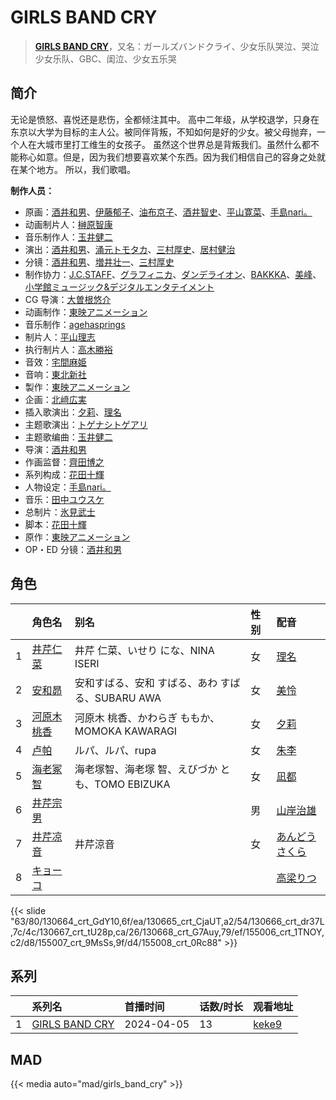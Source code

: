 # GIRLS BAND CRY


> <u>**[GIRLS BAND CRY](https://bgm.tv/subject/431767)**</u>，又名：ガールズバンドクライ、少女乐队哭泣、哭泣少女乐队、GBC、闺泣、少女五乐哭

## 简介

无论是愤怒、喜悦还是悲伤，全都倾注其中。
高中二年级，从学校退学，只身在东京以大学为目标的主人公。被同伴背叛，不知如何是好的少女。被父母抛弃，一个人在大城市里打工维生的女孩子。
虽然这个世界总是背叛我们。虽然什么都不能称心如意。但是，因为我们想要喜欢某个东西。因为我们相信自己的容身之处就在某个地方。
所以，我们歌唱。

**制作人员：**
- 原画：[酒井和男](https://bgm.tv/person/11837)、[伊藤郁子](https://bgm.tv/person/458)、[油布京子](https://bgm.tv/person/35696)、[酒井智史](https://bgm.tv/person/21200)、[平山寛菜](https://bgm.tv/person/35699)、[手島nari。](https://bgm.tv/person/41531)
- 动画制片人：[榊原智康](https://bgm.tv/person/37338)
- 音乐制作人：[玉井健二](https://bgm.tv/person/9593)
- 演出：[酒井和男](https://bgm.tv/person/11837)、[涌元トモタカ](https://bgm.tv/person/50007)、[三村厚史](https://bgm.tv/person/38147)、[居村健治](https://bgm.tv/person/15786)
- 分镜：[酒井和男](https://bgm.tv/person/11837)、[増井壮一](https://bgm.tv/person/1170)、[三村厚史](https://bgm.tv/person/38147)
- 制作协力：[J.C.STAFF](https://bgm.tv/person/390)、[グラフィニカ](https://bgm.tv/person/12436)、[ダンデライオン](https://bgm.tv/person/24385)、[BAKKKA](https://bgm.tv/person/61528)、[美峰](https://bgm.tv/person/27305)、[小学館ミュージック&amp;デジタルエンタテイメント](https://bgm.tv/person/1070)
- CG 导演：[大曽根悠介](https://bgm.tv/person/36214)
- 动画制作：[東映アニメーション](https://bgm.tv/person/3045)
- 音乐制作：[agehasprings](https://bgm.tv/person/38025)
- 制片人：[平山理志](https://bgm.tv/person/12054)
- 执行制片人：[高木勝裕](https://bgm.tv/person/50190)
- 音效：[宅間麻姫](https://bgm.tv/person/35991)
- 音响：[東北新社](https://bgm.tv/person/1285)
- 製作：[東映アニメーション](https://bgm.tv/person/3045)
- 企画：[北﨑広実](https://bgm.tv/person/63018)
- 插入歌演出：[夕莉](https://bgm.tv/person/54890)、[理名](https://bgm.tv/person/54888)
- 主题歌演出：[トゲナシトゲアリ](https://bgm.tv/person/65742)
- 主题歌编曲：[玉井健二](https://bgm.tv/person/9593)
- 导演：[酒井和男](https://bgm.tv/person/11837)
- 作画监督：[齊田博之](https://bgm.tv/person/10771)
- 系列构成：[花田十輝](https://bgm.tv/person/262)
- 人物设定：[手島nari。](https://bgm.tv/person/41531)
- 音乐：[田中ユウスケ](https://bgm.tv/person/13459)
- 总制片：[氷見武士](https://bgm.tv/person/65289)
- 脚本：[花田十輝](https://bgm.tv/person/262)
- 原作：[東映アニメーション](https://bgm.tv/person/3045)
- OP・ED 分镜：[酒井和男](https://bgm.tv/person/11837)

## 角色

|     |   角色名   |   别名  | 性别 |  配音  |
|:--- |:------  |:----      |:---  |:--   |
| 1 | [井芹仁菜](https://bgm.tv/character/130664) | 井芹 仁菜、いせり にな、NINA ISERI | 女 | [理名](https://bgm.tv/person/54888) |
| 2 | [安和昴](https://bgm.tv/character/130665) | 安和すばる、安和 すばる、あわ すばる、SUBARU AWA | 女 | [美怜](https://bgm.tv/person/54889) |
| 3 | [河原木桃香](https://bgm.tv/character/130666) | 河原木 桃香、かわらぎ ももか、MOMOKA KAWARAGI | 女 | [夕莉](https://bgm.tv/person/54890) |
| 4 | [卢帕](https://bgm.tv/character/130667) | ルパ、ルパ、rupa | 女 | [朱李](https://bgm.tv/person/54891) |
| 5 | [海老冢智](https://bgm.tv/character/130668) | 海老塚智、海老塚 智、えびづか とも、TOMO EBIZUKA | 女 | [凪都](https://bgm.tv/person/54892) |
| 6 | [井芹宗男](https://bgm.tv/character/155006) |  | 男 | [山岸治雄](https://bgm.tv/person/16268) |
| 7 | [井芹凉音](https://bgm.tv/character/155007) | 井芹涼音 | 女 | [あんどうさくら](https://bgm.tv/person/35225) |
| 8 | [キョーコ](https://bgm.tv/character/155008) |  |  | [高梁りつ](https://bgm.tv/person/62830) |

{{< slide "63/80/130664_crt_GdY10,6f/ea/130665_crt_CjaUT,a2/54/130666_crt_dr37L,7c/4c/130667_crt_tU28p,ca/26/130668_crt_G7Auy,79/ef/155006_crt_1TNOY,c2/d8/155007_crt_9MsSs,9f/d4/155008_crt_0Rc88" >}}

## 系列

|     |   系列名   |   首播时间  | 话数/时长  | 观看地址 |
|:---  |:------    |:----      |:---       |:---  |
| 1 |[GIRLS BAND CRY](https://bgm.tv/subject/431767)| 2024-04-05 | 13 | [keke9](https://www.keke9.app/play/229071-32-295329.html)  |

<!--

## 配乐

{{< media >}}


-->


## MAD

{{< media auto="mad/girls_band_cry" >}}
